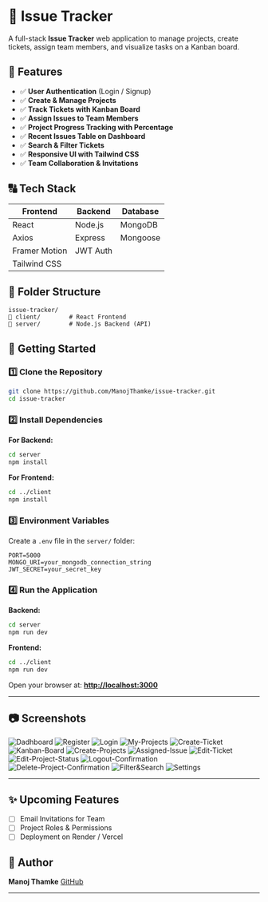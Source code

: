 # 🐞 Issue Tracker

A full-stack **Issue Tracker** web application to manage projects, create tickets, assign team members, and visualize tasks on a Kanban board.

## 🌟 Features

* ✅ **User Authentication** (Login / Signup)
* ✅ **Create & Manage Projects**
* ✅ **Track Tickets with Kanban Board**
* ✅ **Assign Issues to Team Members**
* ✅ **Project Progress Tracking with Percentage**
* ✅ **Recent Issues Table on Dashboard**
* ✅ **Search & Filter Tickets**
* ✅ **Responsive UI with Tailwind CSS**
* ✅ **Team Collaboration & Invitations**

## 🔠 Tech Stack

| Frontend      | Backend  | Database |
| ------------- | -------- | -------- |
| React         | Node.js  | MongoDB  |
| Axios         | Express  | Mongoose |
| Framer Motion | JWT Auth |          |
| Tailwind CSS  |          |          |

## 📂 Folder Structure

```
issue-tracker/
🔺 client/        # React Frontend
🔺 server/        # Node.js Backend (API)
```

## 🚀 Getting Started

### 1️⃣ Clone the Repository

```bash
git clone https://github.com/ManojThamke/issue-tracker.git
cd issue-tracker
```

### 2️⃣ Install Dependencies

**For Backend:**

```bash
cd server
npm install
```

**For Frontend:**

```bash
cd ../client
npm install
```

### 3️⃣ Environment Variables

Create a `.env` file in the `server/` folder:

```
PORT=5000
MONGO_URI=your_mongodb_connection_string
JWT_SECRET=your_secret_key
```

### 4️⃣ Run the Application

**Backend:**

```bash
cd server
npm run dev
```

**Frontend:**

```bash
cd ../client
npm run dev
```

Open your browser at: **[http://localhost:3000](http://localhost:3000)**

---

## 📷 Screenshots

![Dadhboard](ScreenShots/Dashboard.jpeg)
![Register](ScreenShots/Register.jpeg) 
![Login](ScreenShots/Login.jpeg) 
![My-Projects](ScreenShots/My-Projects.jpeg) 
![Create-Ticket](ScreenShots/Create-Ticket.jpeg) 
![Kanban-Board](ScreenShots/Kanban-Board.jpeg) 
![Create-Projects](ScreenShots/Create-Projects.jpeg) 
![Assigned-Issue](ScreenShots/Assigned-Issue.jpeg)
![Edit-Ticket](ScreenShots/Edit-Ticket.jpeg) 
![Edit-Project-Status](ScreenShots/Edit-Project-Status.jpeg) 
![Logout-Confirmation](ScreenShots/Logout-Confirmation.jpeg) 
![Delete-Project-Confirmation](ScreenShots/Delete-Project-Confirmation.jpeg) 
![Filter&Search](ScreenShots/Filter&Search.jpeg) 
![Settings](ScreenShots/Settings.jpeg) 


---

## ✨ Upcoming Features

* [ ] Email Invitations for Team
* [ ] Project Roles & Permissions
* [ ] Deployment on Render / Vercel

## 👤 Author

**Manoj Thamke**
[GitHub](https://github.com/ManojThamke)

---
